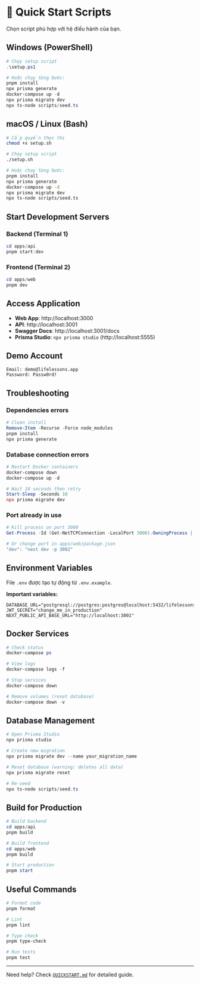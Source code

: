 # 🚀 Quick Start Scripts

Chọn script phù hợp với hệ điều hành của bạn.

## Windows (PowerShell)

```powershell
# Chạy setup script
.\setup.ps1

# Hoặc chạy từng bước:
pnpm install
npx prisma generate
docker-compose up -d
npx prisma migrate dev
npx ts-node scripts/seed.ts
```

## macOS / Linux (Bash)

```bash
# Cấp quyền thực thi
chmod +x setup.sh

# Chạy setup script
./setup.sh

# Hoặc chạy từng bước:
pnpm install
npx prisma generate
docker-compose up -d
npx prisma migrate dev
npx ts-node scripts/seed.ts
```

## Start Development Servers

### Backend (Terminal 1)
```powershell
cd apps/api
pnpm start:dev
```

### Frontend (Terminal 2)
```powershell
cd apps/web
pnpm dev
```

## Access Application

- **Web App**: http://localhost:3000
- **API**: http://localhost:3001
- **Swagger Docs**: http://localhost:3001/docs
- **Prisma Studio**: `npx prisma studio` (http://localhost:5555)

## Demo Account

```
Email: demo@lifelessons.app
Password: Passw0rd!
```

## Troubleshooting

### Dependencies errors
```powershell
# Clean install
Remove-Item -Recurse -Force node_modules
pnpm install
npx prisma generate
```

### Database connection errors
```powershell
# Restart Docker containers
docker-compose down
docker-compose up -d

# Wait 10 seconds then retry
Start-Sleep -Seconds 10
npx prisma migrate dev
```

### Port already in use
```powershell
# Kill process on port 3000
Get-Process -Id (Get-NetTCPConnection -LocalPort 3000).OwningProcess | Stop-Process -Force

# Or change port in apps/web/package.json
"dev": "next dev -p 3002"
```

## Environment Variables

File `.env` được tạo tự động từ `.env.example`. 

**Important variables:**
```env
DATABASE_URL="postgresql://postgres:postgres@localhost:5432/lifelessons"
JWT_SECRET="change_me_in_production"
NEXT_PUBLIC_API_BASE_URL="http://localhost:3001"
```

## Docker Services

```powershell
# Check status
docker-compose ps

# View logs
docker-compose logs -f

# Stop services
docker-compose down

# Remove volumes (reset database)
docker-compose down -v
```

## Database Management

```powershell
# Open Prisma Studio
npx prisma studio

# Create new migration
npx prisma migrate dev --name your_migration_name

# Reset database (warning: deletes all data)
npx prisma migrate reset

# Re-seed
npx ts-node scripts/seed.ts
```

## Build for Production

```powershell
# Build backend
cd apps/api
pnpm build

# Build frontend
cd apps/web
pnpm build

# Start production
pnpm start
```

## Useful Commands

```powershell
# Format code
pnpm format

# Lint
pnpm lint

# Type check
pnpm type-check

# Run tests
pnpm test
```

---

Need help? Check [`QUICKSTART.md`](./QUICKSTART.md) for detailed guide.
